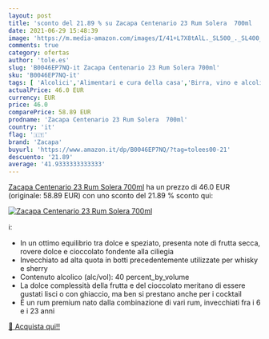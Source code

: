 ```yaml
---
layout: post
title: 'sconto del 21.89 % su Zacapa Centenario 23 Rum Solera  700ml  '
date: 2021-06-29 15:48:39
image: 'https://m.media-amazon.com/images/I/41+L7X8tAlL._SL500_._SL400_.jpg'
comments: true
category: ofertas
author: 'tole.es'
slug: 'B0046EP7NQ-it Zacapa Centenario 23 Rum Solera 700ml'
sku: 'B0046EP7NQ-it'
tags: [ 'Alcolici','Alimentari e cura della casa','Birra, vino e alcolici','Rum','zacapa', ]
actualPrice: 46.0 EUR
currency: EUR
price: 46.0
comparePrice: 58.89 EUR
prodname: 'Zacapa Centenario 23 Rum Solera  700ml'
country: 'it'
flag: '🇮🇹'
brand: 'Zacapa'
buyurl: 'https://www.amazon.it/dp/B0046EP7NQ/?tag=tolees00-21'
descuento: '21.89'
average: '41.9333333333333'
---
```


[Zacapa Centenario 23 Rum Solera  700ml](https://www.amazon.it/dp/B0046EP7NQ/?tag=tolees00-21) ha un prezzo di 46.0 EUR (originale: 58.89 EUR) con uno sconto del 21.89 % sconto qui:

[![Zacapa Centenario 23 Rum Solera  700ml](https://m.media-amazon.com/images/I/41+L7X8tAlL._SL500_._SL400_.jpg)](https://www.amazon.it/dp/B0046EP7NQ/?tag=tolees00-21)

ℹ️:

- In un ottimo equilibrio tra dolce e speziato, presenta note di frutta secca, rovere dolce e cioccolato fondente alla ciliegia
- Invecchiato ad alta quota in botti precedentemente utilizzate per whisky e sherry
- Contenuto alcolico (alc/vol): 40 percent_by_volume
- La dolce complessità della frutta e del cioccolato meritano di essere gustati lisci o con ghiaccio, ma ben si prestano anche per i cocktail
- È un rum premium nato dalla combinazione di vari rum, invecchiati fra i 6 e i 23 anni

[🛒 Acquista qui!!](https://www.amazon.it/dp/B0046EP7NQ/?tag=tolees00-21)
